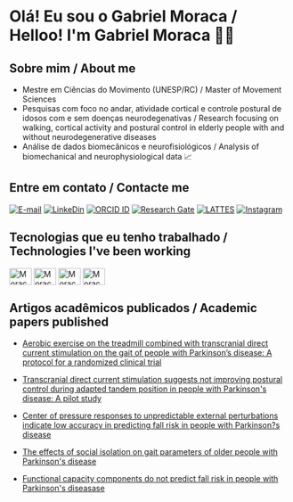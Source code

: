 # Olá! Eu sou o Gabriel Moraca / Helloo! I'm Gabriel Moraca 🤙🏻

## Sobre mim / About me
- Mestre em Ciências do Movimento (UNESP/RC) / Master of Movement Sciences
- Pesquisas com foco no andar, atividade cortical e controle postural de idosos com e sem doenças neurodegenativas / Research focusing on walking, cortical activity and postural control in elderly people with and without neurodegenerative diseases
- Análise de dados biomecânicos e neurofisiológicos / Analysis of biomechanical and neurophysiological data 📈

## Entre em contato / Contacte me
[![E-mail](https://img.shields.io/badge/-Email-0363BF?style=for-the-badge&logo=microsoft-outlook&logoColor=white)](mailto:gabrielmoraca@hotmail.com)
[![LinkeDin](https://img.shields.io/badge/LinkedIn-0077B5?style=for-the-badge&logo=linkedin&logoColor=white)](https://br.linkedin.com/in/gabriel-moraca-387001190)
[![ORCID ID](https://img.shields.io/badge/orcid_ID-A6CE39?style=for-the-badge&logo=orcid&logoColor=white)](https://orcid.org/0000-0002-9867-1376)
[![Research Gate](https://img.shields.io/badge/ResearchGate-00D0AF.svg?&style=for-the-badge&logo=ResearchGate&logoColor=white)](https://www.researchgate.net/profile/Gabriel-Antonio-Moraca)
[![LATTES](https://img.shields.io/badge/LATTES-7D7CB6?style=for-the-badge&logoColor=white)](http://lattes.cnpq.br/7089736849551194)
[![Instagram](https://img.shields.io/badge/Instagram-E4405F?style=for-the-badge&logo=instagram&logoColor=white)](https://www.instagram.com/gabri_moraca/)

## Tecnologias que eu tenho trabalhado / Technologies I've been working
<div style="display: inline_block">
  <img align="center" alt="Moraca-Matlab" height="30" width="40" src="https://cdn.jsdelivr.net/gh/devicons/devicon@latest/icons/matlab/matlab-original.svg">
  <img align="center" alt="Moraca-Python" height="30" width="40" src="https://cdn.jsdelivr.net/gh/devicons/devicon@latest/icons/python/python-original.svg">
  <img align="center" alt="Moraca-Java" height="30" width="40" src="https://cdn.jsdelivr.net/gh/devicons/devicon@latest/icons/javascript/javascript-original.svg">
  <img align="center" alt="Moraca-Jupytier" height="30" width="40" src="https://cdn.jsdelivr.net/gh/devicons/devicon@latest/icons/jupyter/jupyter-original-wordmark.svg">
  <i class="devicon-github-original"></i>
</div>

## Artigos acadêmicos publicados / Academic papers published

- [Aerobic exercise on the treadmill combined with transcranial direct current stimulation on the gait of people with Parkinson’s disease: A protocol for a randomized clinical trial](https://journals.plos.org/plosone/article?id=10.1371/journal.pone.0300243)

- [Transcranial direct current stimulation suggests not improving postural control during adapted tandem position in people with Parkinson's disease: A pilot study](https://pubmed.ncbi.nlm.nih.gov/37453515/)

- [Center of pressure responses to unpredictable external perturbations indicate low accuracy in predicting fall risk in people with Parkinson?s disease](https://pubmed.ncbi.nlm.nih.gov/33561905/)

- [The effects of social isolation on gait parameters of older people with Parkinson's disease](https://socibracom.com/bjmb/index.php/bjmb/article/view/367)

- [Functional capacity components do not predict fall risk in people with Parkinson's diseasase](https://socibracom.com/bjmb/index.php/bjmb/article/view/277)
